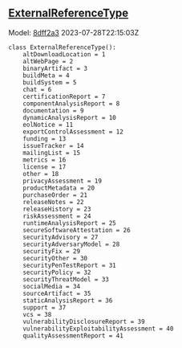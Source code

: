 ## [ExternalReferenceType](https://github.com/spdx/spdx-3-model/blob/main/model/Core/Vocabularies/ExternalReferenceType.md)
Model: [8dff2a3](https://github.com/spdx/spdx-3-model/commit/8dff2a3243c9e00e1eb170fac749450a845ccdd6) 2023-07-28T22:15:03Z
```
class ExternalReferenceType():
    altDownloadLocation = 1
    altWebPage = 2
    binaryArtifact = 3
    buildMeta = 4
    buildSystem = 5
    chat = 6
    certificationReport = 7
    componentAnalysisReport = 8
    documentation = 9
    dynamicAnalysisReport = 10
    eolNotice = 11
    exportControlAssessment = 12
    funding = 13
    issueTracker = 14
    mailingList = 15
    metrics = 16
    license = 17
    other = 18
    privacyAssessment = 19
    productMetadata = 20
    purchaseOrder = 21
    releaseNotes = 22
    releaseHistory = 23
    riskAssessment = 24
    runtimeAnalysisReport = 25
    secureSoftwareAttestation = 26
    securityAdvisory = 27
    securityAdversaryModel = 28
    securityFix = 29
    securityOther = 30
    securityPenTestReport = 31
    securityPolicy = 32
    securityThreatModel = 33
    socialMedia = 34
    sourceArtifact = 35
    staticAnalysisReport = 36
    support = 37
    vcs = 38
    vulnerabilityDisclosureReport = 39
    vulnerabilityExploitabilityAssessment = 40
    qualityAssessmentReport = 41
```
